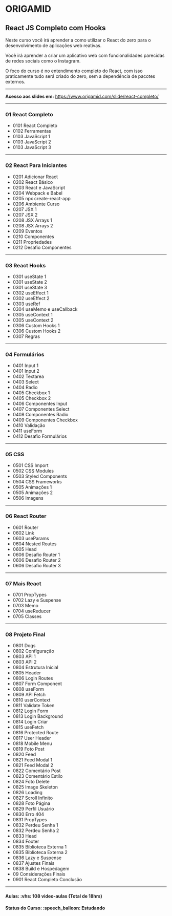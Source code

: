 <h1>ORIGAMID</h1>
<h2>React JS Completo com Hooks</h2>

<p>Neste curso você irá aprender a como utilizar o React do zero para o desenvolvimento de aplicações web reativas.</p>
<p>Você irá aprender a criar um aplicativo web com funcionalidades parecidas de redes sociais como o Instagram.</p>
<p>O foco do curso é no entendimento completo do React, com isso praticamente tudo será criado do zero, sem a dependência de pacotes externos.</p>

<hr>

<strong>Acesso aos slides em:</strong> <a href="https://www.origamid.com/slide/react-completo/">https://www.origamid.com/slide/react-completo/</a>

<hr>

<h3>01 React Completo</h3>
<ul>
  <li>0101 React Completo</li>
  <li>0102 Ferramentas</li>
  <li>0103 JavaScript 1</li>
  <li>0103 JavaScript 2</li>
  <li>0103 JavaScript 3</li>
</ul>

<hr>

<h3>02 React Para Iniciantes</h3>
<ul>
  <li>0201 Adicionar React</li>
  <li>0202 React Básico</li>
  <li>0203 React e JavaScript</li>
  <li>0204 Webpack e Babel</li>
  <li>0205 npx create-react-app</li>
  <li>0206 Ambiente Curso</li>
  <li>0207 JSX 1</li>
  <li>0207 JSX 2</li>
  <li>0208 JSX Arrays 1</li>
  <li>0208 JSX Arrays 2</li>
  <li>0209 Eventos</li>
  <li>0210 Componentes</li>
  <li>0211 Propriedades</li>
  <li>0212 Desafio Componentes</li>
</ul>

<hr>

<h3>03 React Hooks</h3>
<ul>
  <li>0301 useState 1</li>
  <li>0301 useState 2</li>
  <li>0301 useState 3</li>
  <li>0302 useEffect 1</li>
  <li>0302 useEffect 2</li>
  <li>0303 useRef</li>
  <li>0304 useMemo e useCallback</li>
  <li>0305 useContext 1</li>
  <li>0305 useContext 2</li>
  <li>0306 Custom Hooks 1</li>
  <li>0306 Custom Hooks 2</li>
  <li>0307 Regras</li>
</ul>

<hr>

<h3>04 Formulários</h3>
<ul>
  <li>0401 Input 1</li>
  <li>0401 Input 2</li>
  <li>0402 Textarea</li>
  <li>0403 Select</li>
  <li>0404 Radio</li>
  <li>0405 Checkbox 1</li>
  <li>0405 Checkbox 2</li>
  <li>0406 Componentes Input</li>
  <li>0407 Componentes Select</li>
  <li>0408 Componentes Radio</li>
  <li>0409 Componentes Checkbox</li>
  <li>0410 Validação</li>
  <li>0411 useForm</li>
  <li>0412 Desafio Formulários</li>
</ul>

<hr>

<h3>05 CSS</h3>
<ul>
  <li>0501 CSS Import</li>
  <li>0502 CSS Modules</li>
  <li>0503 Styled Components</li>
  <li>0504 CSS Frameworks</li>
  <li>0505 Animações 1</li>
  <li>0505 Animações 2</li>
  <li>0506 Imagens</li>
</ul>

<hr>

<h3>06 React Router</h3>
<ul>
  <li>0601 Router</li>
  <li>0602 Link</li>
  <li>0603 useParams</li>
  <li>0604 Nested Routes</li>
  <li>0605 Head</li>
  <li>0606 Desafio Router 1</li>
  <li>0606 Desafio Router 2</li>
  <li>0606 Desafio Router 3</li>
</ul>

<hr>

<h3>07 Mais React</h3>
<ul>
  <li>0701 PropTypes</li>
  <li>0702 Lazy e Suspense</li>
  <li>0703 Memo</li>
  <li>0704 useReducer</li>
  <li>0705 Classes</li>
</ul>

<hr>

<h3>08 Projeto Final</h3>
<ul>
  <li>0801 Dogs</li>
  <li>0802 Configuração</li>
  <li>0803 API 1</li>
  <li>0803 API 2</li>
  <li>0804 Estrutura Inicial</li>
  <li>0805 Header</li>
  <li>0806 Login Routes</li>
  <li>0807 Form Component</li>
  <li>0808 useForm</li>
  <li>0809 API Fetch</li>
  <li>0810 userContext</li>
  <li>0811 Validate Token</li>
  <li>0812 Login Form</li>
  <li>0813 Login Background</li>
  <li>0814 Login Criar</li>
  <li>0815 useFetch</li>
  <li>0816 Protected Route</li>
  <li>0817 User Header</li>
  <li>0818 Mobile Menu</li>
  <li>0819 Foto Post</li>
  <li>0820 Feed</li>
  <li>0821 Feed Modal 1</li>
  <li>0821 Feed Modal 2</li>
  <li>0822 Comentário Post</li>
  <li>0823 Comentário Estilo</li>
  <li>0824 Foto Delete</li>
  <li>0825 Image Skeleton</li>
  <li>0826 Loading</li>
  <li>0827 Scroll Infinito</li>
  <li>0828 Foto Página</li>
  <li>0829 Perfil Usuário</li>
  <li>0830 Erro 404</li>
  <li>0831 PropTypes</li>
  <li>0832 Perdeu Senha 1</li>
  <li>0832 Perdeu Senha 2</li>
  <li>0833 Head</li>
  <li>0834 Footer</li>
  <li>0835 Biblioteca Externa 1</li>
  <li>0835 Biblioteca Externa 2</li>
  <li>0836 Lazy e Suspense</li>
  <li>0837 Ajustes Finais</li>
  <li>0838 Build e Hospedagem</li>
  <li>09 Considerações Finais</li>
  <li>0901 React Completo Conclusão</li>
</ul>

<hr>

<h4><b>Aulas:</b> :vhs: 108 video-aulas (Total de 18hrs)</h4>
<h4><b>Status do Curso:</b> :speech_balloon: Estudando</h4>
